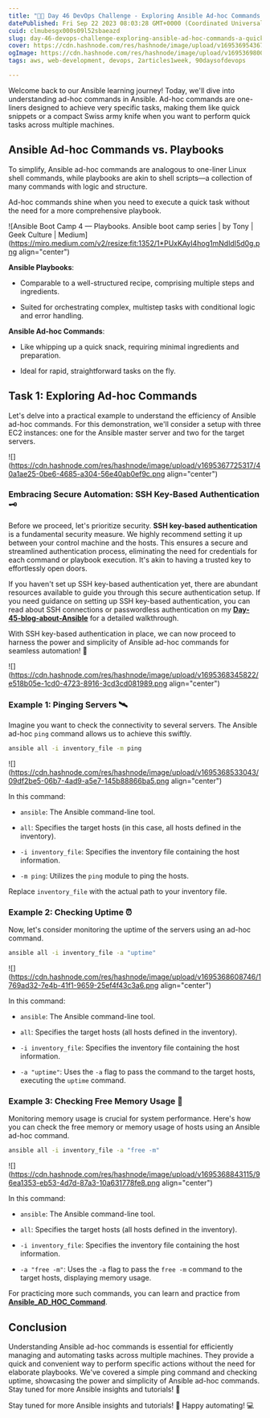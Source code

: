 ```yaml
---
title: "🚀📅 Day 46 DevOps Challenge - Exploring Ansible Ad-hoc Commands: A Quick and Efficient Automation Tool 🚀"
datePublished: Fri Sep 22 2023 08:03:28 GMT+0000 (Coordinated Universal Time)
cuid: clmubesgx000s09l52sbaeazd
slug: day-46-devops-challenge-exploring-ansible-ad-hoc-commands-a-quick-and-efficient-automation-tool
cover: https://cdn.hashnode.com/res/hashnode/image/upload/v1695369543673/b62c3753-efa8-4c48-905b-0500a661f071.avif
ogImage: https://cdn.hashnode.com/res/hashnode/image/upload/v1695369800475/86eeacd8-cf89-4d20-bef1-bc61c59b7e9d.avif
tags: aws, web-development, devops, 2articles1week, 90daysofdevops

---
```


Welcome back to our Ansible learning journey! Today, we'll dive into understanding ad-hoc commands in Ansible. Ad-hoc commands are one-liners designed to achieve very specific tasks, making them like quick snippets or a compact Swiss army knife when you want to perform quick tasks across multiple machines.

## **Ansible Ad-hoc Commands vs. Playbooks**

To simplify, Ansible ad-hoc commands are analogous to one-liner Linux shell commands, while playbooks are akin to shell scripts—a collection of many commands with logic and structure.

Ad-hoc commands shine when you need to execute a quick task without the need for a more comprehensive playbook.

![Ansible Boot Camp 4 — Playbooks. Ansible boot camp series | by Tony | Geek  Culture | Medium](https://miro.medium.com/v2/resize:fit:1352/1*PUxKAyI4hog1mNdldI5d0g.png align="center")

**Ansible Playbooks**:

* Comparable to a well-structured recipe, comprising multiple steps and ingredients.
    
* Suited for orchestrating complex, multistep tasks with conditional logic and error handling.
    

**Ansible Ad-hoc Commands**:

* Like whipping up a quick snack, requiring minimal ingredients and preparation.
    
* Ideal for rapid, straightforward tasks on the fly.
    

## **Task 1: Exploring Ad-hoc Commands**

Let's delve into a practical example to understand the efficiency of Ansible ad-hoc commands. For this demonstration, we'll consider a setup with three EC2 instances: one for the Ansible master server and two for the target servers.

![](https://cdn.hashnode.com/res/hashnode/image/upload/v1695367725317/40a1ae25-0be6-4685-a304-56e40ab0ef9c.png align="center")

### **Embracing Secure Automation: SSH Key-Based Authentication 🗝️**

Before we proceed, let's prioritize security. **SSH key-based authentication** is a fundamental security measure. We highly recommend setting it up between your control machine and the hosts. This ensures a secure and streamlined authentication process, eliminating the need for credentials for each command or playbook execution. It's akin to having a trusted key to effortlessly open doors.

If you haven't set up SSH key-based authentication yet, there are abundant resources available to guide you through this secure authentication setup. If you need guidance on setting up SSH key-based authentication, you can read about SSH connections or passwordless authentication on my [**Day-45-blog-about-Ansible**](https://adarshdevops.hashnode.dev/day-45-devops-challenge-understanding-configuration-management-with-ansible) for a detailed walkthrough.

With SSH key-based authentication in place, we can now proceed to harness the power and simplicity of Ansible ad-hoc commands for seamless automation! 🚀

![](https://cdn.hashnode.com/res/hashnode/image/upload/v1695368345822/e518b05e-1cd0-4723-8916-3cd3cd081989.png align="center")

### **Example 1: Pinging Servers 🛰️**

Imagine you want to check the connectivity to several servers. The Ansible ad-hoc `ping` command allows us to achieve this swiftly.

```bash
ansible all -i inventory_file -m ping
```

![](https://cdn.hashnode.com/res/hashnode/image/upload/v1695368533043/09df2be5-06b7-4ad9-a5e7-145b88866ba5.png align="center")

In this command:

* `ansible`: The Ansible command-line tool.
    
* `all`: Specifies the target hosts (in this case, all hosts defined in the inventory).
    
* `-i inventory_file`: Specifies the inventory file containing the host information.
    
* `-m ping`: Utilizes the `ping` module to ping the hosts.
    

Replace `inventory_file` with the actual path to your inventory file.

### **Example 2: Checking Uptime ⏰**

Now, let's consider monitoring the uptime of the servers using an ad-hoc command.

```bash
ansible all -i inventory_file -a "uptime"
```

![](https://cdn.hashnode.com/res/hashnode/image/upload/v1695368608746/1769ad32-7e4b-41f1-9659-25ef4f43c3a6.png align="center")

In this command:

* `ansible`: The Ansible command-line tool.
    
* `all`: Specifies the target hosts (all hosts defined in the inventory).
    
* `-i inventory_file`: Specifies the inventory file containing the host information.
    
* `-a "uptime"`: Uses the `-a` flag to pass the command to the target hosts, executing the `uptime` command.
    

### **Example 3: Checking Free Memory Usage 🧠**

Monitoring memory usage is crucial for system performance. Here's how you can check the free memory or memory usage of hosts using an Ansible ad-hoc command.

```bash
ansible all -i inventory_file -a "free -m"
```

![](https://cdn.hashnode.com/res/hashnode/image/upload/v1695368843115/96ea1353-eb53-4d7d-87a3-10a631778fe8.png align="center")

In this command:

* `ansible`: The Ansible command-line tool.
    
* `all`: Specifies the target hosts (all hosts defined in the inventory).
    
* `-i inventory_file`: Specifies the inventory file containing the host information.
    
* `-a "free -m"`: Uses the `-a` flag to pass the `free -m` command to the target hosts, displaying memory usage.
    

For practicing more such commands, you can learn and practice from [**Ansible\_AD\_HOC\_Command**](https://www.middlewareinventory.com/blog/ansible-ad-hoc-commands/).

## **Conclusion**

Understanding Ansible ad-hoc commands is essential for efficiently managing and automating tasks across multiple machines. They provide a quick and convenient way to perform specific actions without the need for elaborate playbooks. We've covered a simple ping command and checking uptime, showcasing the power and simplicity of Ansible ad-hoc commands. Stay tuned for more Ansible insights and tutorials! 🎉

Stay tuned for more Ansible insights and tutorials! 🎉 Happy automating! 💻
